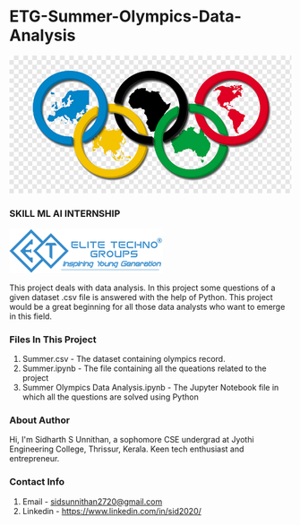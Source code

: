 # ETG-Summer-Olympics-Data-Analysis

<img src = "images/olympics.png">

### SKILL ML AI INTERNSHIP

<img src = "images/etg_logo.png">

This project deals with data analysis. In this project some questions of a given dataset .csv file is answered with the help of Python. This project would be a great beginning for 
all those data analysts who want to emerge in this field.


### Files In  This Project

1. Summer.csv - The dataset containing olympics record.
2. Summer.ipynb - The file  containing all the queations related to the project 
3. Summer Olympics Data Analysis.ipynb - The Jupyter Notebook file in which all the questions are solved using Python

### About Author
Hi, I'm Sidharth S Unnithan, a sophomore CSE undergrad at Jyothi Engineering College, Thrissur, Kerala. Keen tech enthusiast and entrepreneur.

### Contact Info

1. Email - sidsunnithan2720@gmail.com
2. Linkedin - https://www.linkedin.com/in/sid2020/
